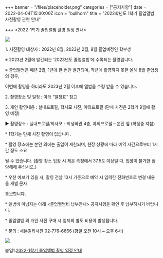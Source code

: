 +++
banner = "/files/placeholder.png"
categories = ["공지사항"]
date = 2022-04-04T15:00:00Z
icon = "bullhorn"
title = "2022학년도 1학기 졸업앨범 사진촬영 관련 안내"

+++
<2022-1학기 졸업앨범 촬영 일정 안내>

![](/files/1.png)

1\. 사진촬영 대상자 : 2022년 8월, 2023년 2월, 8월 졸업예정인 학부생

※ 2023년 2월에 발간되는 ‘2023년도 졸업앨범’에 수록되는 촬영입니다.

※ 졸업앨범은 매년 2월, 1년에 한 번만 발간되며, 작년에 촬영하지 못한 올해 8월 졸업생의 경우,

이번에 촬영을 하더라도 2023년 2월 이후에 앨범을 수령 받을 수 있습니다.

2\. 촬영장소 및 일정 : 아래 “일정표” 참고

3\. 개인 촬영내용 : 실내프로필, 학사모 사진, 야외프로필 (단체 사진은 2학기 9월에 촬영 예정)

▶ 촬영장소 : 실내프로필/학사모 - 학생회관 4층, 야외프로필 – 본관 앞 (학생증 지참)

\* 1학기는 단체 사진 촬영이 없습니다.

\* 촬영 장소에는 본인 외에는 출입이 제한되며, 현장 상황에 따라 예약 시간으로부터 1시간 정도 소요

될 수 있습니다. (촬영 장소 입장 시 체온 측정에서 37.5도 이상일 때, 입장이 불가한 점 양해해 주십시오.)

\* 우천 예보가 있을 시, 촬영 전날 13시 기준으로 예약 시 입력한 전화번호로 변경 내용을 개별 문자

통보합니다.

\* 앨범비 미납자는 아래 <졸업앨범비 납부안내> 공지사항을 확인 후 납부하시기 바랍니다.

\* 졸업앨범 외 개인 사진 구매 시 업체의 별도 비용이 발생됩니다.

\* 문의 : 세븐칼라사진 02-776-6666 (평일 오전 10시 \~ 오후 6시)

![](/files/2.png)

붙임1.[2022-1학기 졸업앨범 촬영 일정 안내](/files/2022-1.zip)
